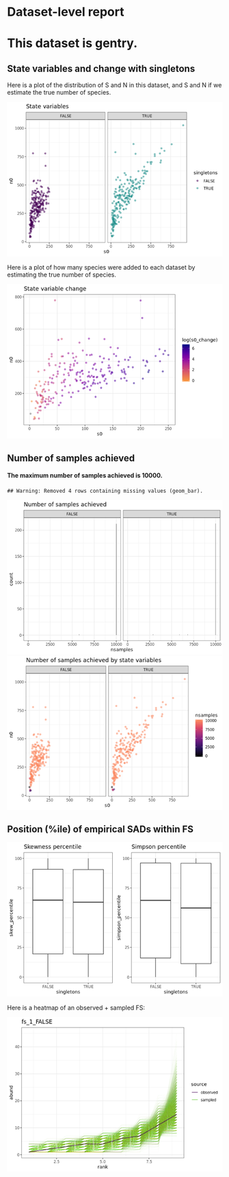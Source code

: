 Dataset-level report
================

This dataset is gentry.
=======================

State variables and change with singletons
------------------------------------------

Here is a plot of the distribution of S and N in this dataset, and S and N if we estimate the true number of species.

![](gentry_report_files/figure-markdown_github/statevars-1.png)

Here is a plot of how many species were added to each dataset by estimating the true number of species.

![](gentry_report_files/figure-markdown_github/sv%20change-1.png)

Number of samples achieved
--------------------------

#### The maximum number of samples achieved is 10000.

    ## Warning: Removed 4 rows containing missing values (geom_bar).

![](gentry_report_files/figure-markdown_github/plot%20nb%20samples-1.png)![](gentry_report_files/figure-markdown_github/plot%20nb%20samples-2.png)

Position (%ile) of empirical SADs within FS
-------------------------------------------

![](gentry_report_files/figure-markdown_github/empirical%20positions-1.png)

Here is a heatmap of an observed + sampled FS:

![](gentry_report_files/figure-markdown_github/example%20heatmap-1.png)
